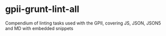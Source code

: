 # gpii-grunt-lint-all
Compendium of linting tasks used with the GPII, covering JS, JSON, JSON5 and MD with embedded snippets
